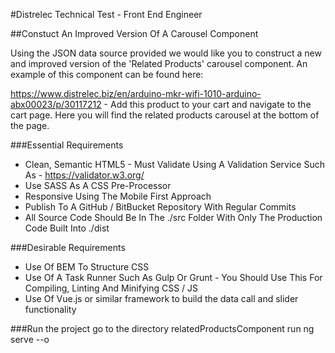 #Distrelec Technical Test - Front End Engineer

##Constuct An Improved Version Of A Carousel Component 

Using the JSON data source provided we would like you to construct a new and improved version of the 'Related Products' carousel component. 
An example of this component can be found here:
 
https://www.distrelec.biz/en/arduino-mkr-wifi-1010-arduino-abx00023/p/30117212 - Add this product to your cart 
and navigate to the cart page. Here you will find the related products carousel at the bottom of the page.

###Essential Requirements
* Clean, Semantic HTML5 - Must Validate Using A Validation Service Such As - https://validator.w3.org/
* Use SASS As A CSS Pre-Processor
* Responsive Using The Mobile First Approach
* Publish To A GitHub / BitBucket Repository With Regular Commits
* All Source Code Should Be In The ./src Folder With Only The Production Code Built Into ./dist

###Desirable Requirements
* Use Of BEM To Structure CSS
* Use Of A Task Runner Such As Gulp Or Grunt - You Should Use This For Compiling, Linting And Minifying CSS / JS
* Use Of Vue.js or similar framework to build the data call and slider functionality

###Run the project
go to the directory relatedProductsComponent
run ng serve --o